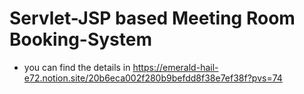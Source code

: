 # Servlet-JSP based Meeting Room Booking-System
- you can find the details in https://emerald-hail-e72.notion.site/20b6eca002f280b9befdd8f38e7ef38f?pvs=74
